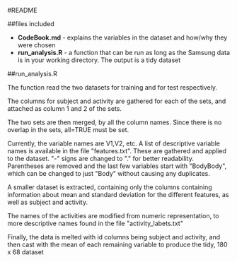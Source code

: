 #README  

##files included
+  __CodeBook.md__ - explains the variables in the dataset and how/why they were chosen
+  __run_analysis.R__ - a function that can be run as long as the Samsung data is in your working directory. The output is a tidy dataset

	
##run_analysis.R

The function read the two datasets for training and for test respectively.

The columns for subject and activity are gathered for each of the sets, and attached as column 1 and 2 of the sets.

The two sets are then merged, by all the column names. Since there is no overlap in the sets, all=TRUE must be set.

Currently, the variable names are V1,V2, etc. A list of descriptive variable names is available in the file "features.txt". These are gathered and 
applied to the dataset. "-" signs are changed to "." for better readability. Parentheses are removed and the last few variables start with "BodyBody",
which can be changed to just "Body" without causing any duplicates.

A smaller dataset is extracted, containing only the columns containing information about mean and standard deviation for the different features, as well as
subject and activity.

The names of the activities are modified from numeric representation, to more descriptive names found in the file "activity_labets.txt"

Finally, the data is melted with id columns being subject and activity, and then cast with the mean of each remaining variable to produce the tidy, 180 x 68 dataset
